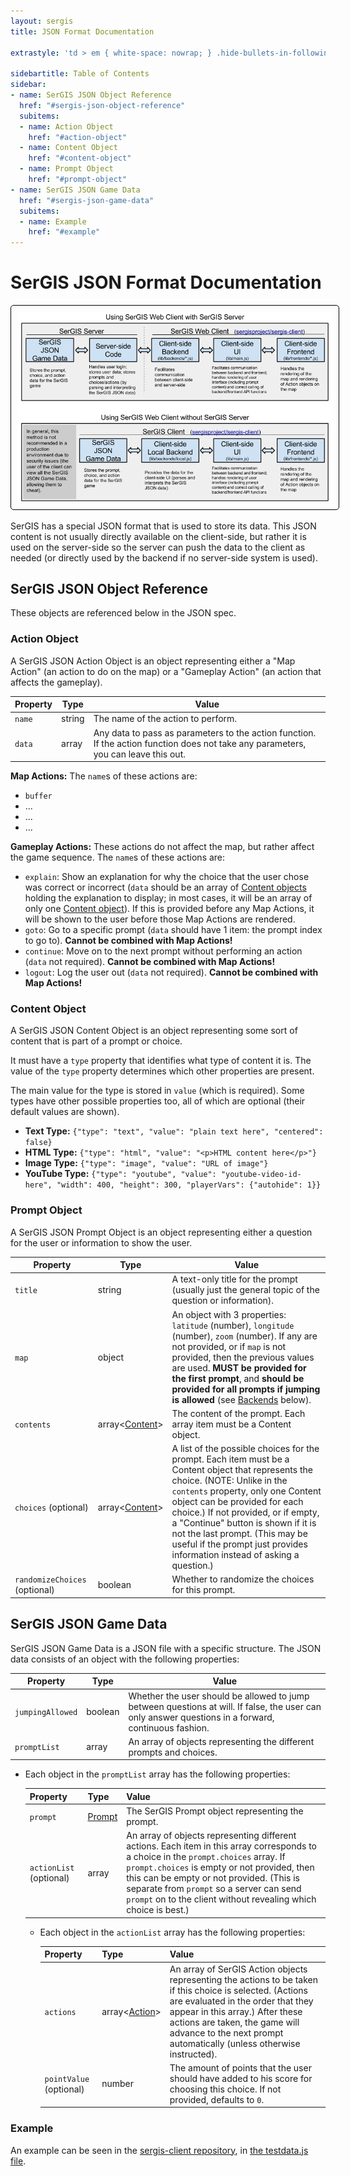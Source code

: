```yaml
---
layout: sergis
title: JSON Format Documentation

extrastyle: 'td > em { white-space: nowrap; } .hide-bullets-in-following-ul + ul { list-style: none; }'

sidebartitle: Table of Contents
sidebar:
- name: SerGIS JSON Object Reference
  href: "#sergis-json-object-reference"
  subitems:
  - name: Action Object
    href: "#action-object"
  - name: Content Object
    href: "#content-object"
  - name: Prompt Object
    href: "#prompt-object"
- name: SerGIS JSON Game Data
  href: "#sergis-json-game-data"
  subitems:
  - name: Example
    href: "#example"
---
```

# SerGIS JSON Format Documentation

<p style="text-align: center;"><a href="https://docs.google.com/drawings/d/1aDEHLen7vmv6BJ2mfVee2BMB6y3Zp8NhDK-hQRfoTIc/edit?usp=sharing" target="_blank"><img src="server-client.png" style="border: 1px solid black; padding: 10px; border-radius: 5px;"></a></p>

SerGIS has a special JSON format that is used to store its data. This JSON content is not usually directly available on the client-side, but rather it is used on the server-side so the server can push the data to the client as needed (or directly used by the backend if no server-side system is used).

## SerGIS JSON Object Reference

These objects are referenced below in the JSON spec.

### Action Object

A SerGIS JSON Action Object is an object representing either a "Map Action" (an action to do on the map) or a "Gameplay Action" (an action that affects the gameplay).

| Property | Type   | Value
| -------- | -----  | -----
| `name`   | string | The name of the action to perform.
| `data`   | array  | Any data to pass as parameters to the action function. If the action function does not take any parameters, you can leave this out.

**Map Actions:** The `name`s of these actions are:

 - `buffer`
 - ...
 - ...
 - ...

**Gameplay Actions:** These actions do not affect the map, but rather affect the game sequence. The `name`s of these actions are:

 - `explain`: Show an explanation for why the choice that the user chose was correct or incorrect (`data` should be an array of [Content objects][contentobject] holding the explanation to display; in most cases, it will be an array of only one [Content object][contentobject]). If this is provided before any Map Actions, it will be shown to the user before those Map Actions are rendered.
 - `goto`: Go to a specific prompt (`data` should have 1 item: the prompt index to go to). **Cannot be combined with Map Actions!**
 - `continue`: Move on to the next prompt without performing an action (`data` not required). **Cannot be combined with Map Actions!**
 - `logout`: Log the user out (`data` not required). **Cannot be combined with Map Actions!**

### Content Object

A SerGIS JSON Content Object is an object representing some sort of content that is part of a prompt or choice.

It must have a `type` property that identifies what type of content it is. The value of the `type` property determines which other properties are present.

The main value for the type is stored in `value` (which is required). Some types have other possible properties too, all of which are optional (their default values are shown).

 - **Text Type:** `{"type": "text", "value": "plain text here", "centered": false}`
 - **HTML Type:** `{"type": "html", "value": "<p>HTML content here</p>"}`
 - **Image Type:** `{"type": "image", "value": "URL of image"}`
 - **YouTube Type:** `{"type": "youtube", "value": "youtube-video-id-here", "width": 400, "height": 300, "playerVars": {"autohide": 1}}`

### Prompt Object

A SerGIS JSON Prompt Object is an object representing either a question for the user or information to show the user.

| Property  | Type   | Value
| --------  | ----   | -----
| `title`   | string | A text-only title for the prompt (usually just the general topic of the question or information).
| `map`     | object | An object with 3 properties: `latitude` (number), `longitude` (number), `zoom` (number). If any are not provided, or if `map` is not provided, then the previous values are used. **MUST be provided for the first prompt**, and **should be provided for all prompts if jumping is allowed** (see [Backends](#backends) below).
| `contents` | array&lt;[Content][contentobject]&gt; | The content of the prompt. Each array item must be a Content object.
| `choices` (optional) | array&lt;[Content][contentobject]&gt; | A list of the possible choices for the prompt. Each item must be a Content object that represents the choice. (NOTE: Unlike in the `contents` property, only one Content object can be provided for each choice.) If not provided, or if empty, a "Continue" button is shown if it is not the last prompt. (This may be useful if the prompt just provides information instead of asking a question.)
| `randomizeChoices` (optional) | boolean | Whether to randomize the choices for this prompt.

## SerGIS JSON Game Data

SerGIS JSON Game Data is a JSON file with a specific structure. The JSON data consists of an object with the following properties:

| Property | Type | Value
| -------- | ---- | -----
| `jumpingAllowed` | boolean | Whether the user should be allowed to jump between questions at will. If false, the user can only answer questions in a forward, continuous fashion.
| `promptList` | array | An array of objects representing the different prompts and choices.

<div class="hide-bullets-in-following-ul" style="display: none;"></div>

- Each object in the `promptList` array has the following properties:

  | Property | Type | Value
  | -------- | ---- | -----
  | `prompt` | [Prompt][promptobject] | The SerGIS Prompt object representing the prompt.
  | `actionList` (optional) | array | An array of objects representing different actions. Each item in this array corresponds to a choice in the `prompt.choices` array. If `prompt.choices` is empty or not provided, then this can be empty or not provided. (This is separate from `prompt` so a server can send `prompt` on to the client without revealing which choice is best.)
  
  <div class="hide-bullets-in-following-ul" style="display: none;"></div>

  - Each object in the `actionList` array has the following properties:

    | Property | Type | Value
    | -------- | ---- | -----
    | `actions` | array<[Action][actionobject]> | An array of SerGIS Action objects representing the actions to be taken if this choice is selected. (Actions are evaluated in the order that they appear in this array.) After these actions are taken, the game will advance to the next prompt automatically (unless otherwise instructed).
    | `pointValue` (optional) | number | The amount of points that the user should have added to his score for choosing this choice. If not provided, defaults to `0`.

### Example

An example can be seen in the [sergis-client repository](https://github.com/sergisproject/sergis-client), in [the testdata.js file](https://github.com/sergisproject/sergis-client/blob/master/testdata.js).




[actionobject]: #action-object "SerGIS JSON Action Object"
[contentobject]: #content-object "SerGIS JSON Content Object"
[promptobject]: #prompt-object "SerGIS JSON Prompt Object"
